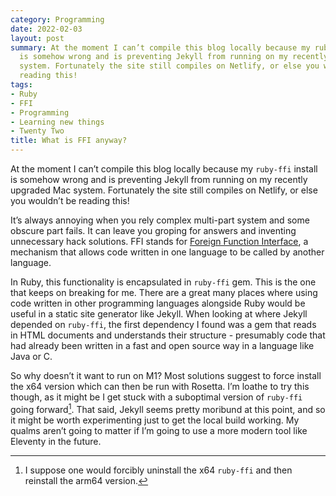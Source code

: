 ```yaml
---
category: Programming
date: 2022-02-03
layout: post
summary: At the moment I can’t compile this blog locally because my ruby-ffi install
  is somehow wrong and is preventing Jekyll from running on my recently upgraded Mac
  system. Fortunately the site still compiles on Netlify, or else you wouldn’t be
  reading this!
tags:
- Ruby
- FFI
- Programming
- Learning new things
- Twenty Two
title: What is FFI anyway?
---
```


At the moment I can’t compile this blog locally because my `ruby-ffi` install is somehow wrong and is preventing Jekyll from running on my recently upgraded Mac system. Fortunately the site still compiles on Netlify, or else you wouldn’t be reading this!

It’s always annoying when you rely complex multi-part system and some obscure part fails. It can leave you groping for answers and inventing unnecessary hack solutions. FFI stands for [Foreign Function Interface][1], a mechanism that allows code written in one language to be called by another language.

In Ruby, this functionality is encapsulated in `ruby-ffi` gem. This is the one that keeps on breaking for me. There are a great many places where using code written in other programming languages alongside Ruby would be useful in a static site generator like Jekyll. When looking at where Jekyll depended on  `ruby-ffi`, the first dependency I found was a gem that reads in HTML documents and understands their structure - presumably code that had already been written in a fast and open source way in a language like Java or C. 

So why doesn’t it want to run on M1? Most solutions suggest to force install the x64 version which can then be run with Rosetta. I’m loathe to try this though, as it might be I get stuck with a suboptimal version of `ruby-ffi` going forward[^1]. That said, Jekyll seems pretty moribund at this point, and so it might be worth experimenting just to get the local build working. My qualms aren’t going to matter if I’m going to use a more modern tool like Eleventy in the future.

[^1]:	I suppose one would forcibly uninstall the x64 `ruby-ffi` and then reinstall the arm64 version.

[1]:	https://en.wikipedia.org/wiki/Foreign_function_interface